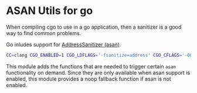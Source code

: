 # ASAN Utils for go

When compiling cgo to use in a go application, then a sanitizer is a good way to find common problems.

Go inludes support for [AddressSanitizer (asan)](https://github.com/google/sanitizers/wiki/addresssanitizer).

```bash
CC=clang CGO_ENABLED=1 CGO_LDFLAGS='-fsanitize=address' CGO_CFLAGS='-O0 -g3 -fsanitize=address' go build -asan <path>
```

This module adds the functions that are needed to trigger certain `asan` functionality on demand. Since they are only available when asan support is enabled, this module provides a noop fallback function if asan is not enabled.